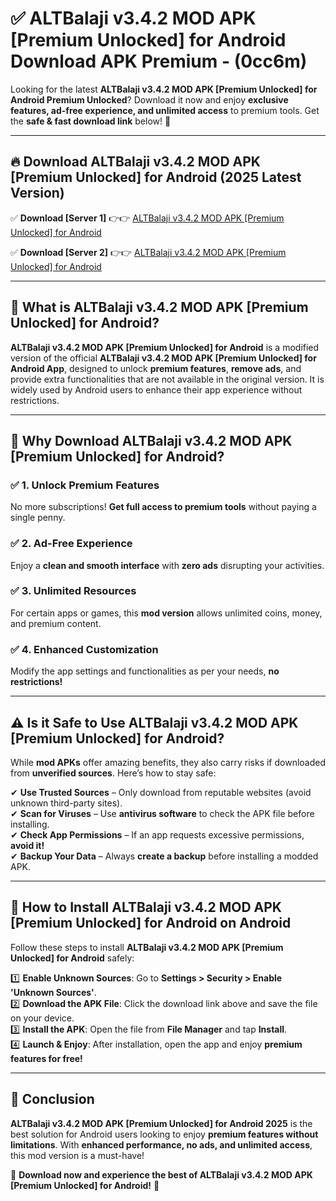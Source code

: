 
# ✅ ALTBalaji v3.4.2 MOD APK [Premium Unlocked] for Android Download APK Premium -  (0cc6m) 

Looking for the latest **ALTBalaji v3.4.2 MOD APK [Premium Unlocked] for Android Premium Unlocked**? Download it now and enjoy **exclusive features, ad-free experience, and unlimited access** to premium tools. Get the **safe & fast download link** below! 🚀

---

## 🔥 Download ALTBalaji v3.4.2 MOD APK [Premium Unlocked] for Android (2025 Latest Version)

✅ **Download [Server 1]** 👉👉 [ALTBalaji v3.4.2 MOD APK [Premium Unlocked] for Android ](https://apkcomod.com?title=ALTBalaji_v3.4.2_MOD_APK_[Premium_Unlocked]_for_Android)  

✅ **Download [Server 2]** 👉👉 [ALTBalaji v3.4.2 MOD APK [Premium Unlocked] for Android ](https://apkcomod.com?title=ALTBalaji_v3.4.2_MOD_APK_[Premium_Unlocked]_for_Android)  


---

## 📌 What is ALTBalaji v3.4.2 MOD APK [Premium Unlocked] for Android?

**ALTBalaji v3.4.2 MOD APK [Premium Unlocked] for Android** is a modified version of the official **ALTBalaji v3.4.2 MOD APK [Premium Unlocked] for Android App**, designed to unlock **premium features**, **remove ads**, and provide extra functionalities that are not available in the original version. It is widely used by Android users to enhance their app experience without restrictions.

---

## 🌟 Why Download ALTBalaji v3.4.2 MOD APK [Premium Unlocked] for Android?

### ✅ 1. Unlock Premium Features
No more subscriptions! **Get full access to premium tools** without paying a single penny.

### ✅ 2. Ad-Free Experience
Enjoy a **clean and smooth interface** with **zero ads** disrupting your activities.

### ✅ 3. Unlimited Resources
For certain apps or games, this **mod version** allows unlimited coins, money, and premium content.

### ✅ 4. Enhanced Customization
Modify the app settings and functionalities as per your needs, **no restrictions!**

---

## ⚠️ Is it Safe to Use ALTBalaji v3.4.2 MOD APK [Premium Unlocked] for Android?

While **mod APKs** offer amazing benefits, they also carry risks if downloaded from **unverified sources**. Here’s how to stay safe:

✔ **Use Trusted Sources** – Only download from reputable websites (avoid unknown third-party sites).  
✔ **Scan for Viruses** – Use **antivirus software** to check the APK file before installing.  
✔ **Check App Permissions** – If an app requests excessive permissions, **avoid it!**  
✔ **Backup Your Data** – Always **create a backup** before installing a modded APK.

---

## 📲 How to Install ALTBalaji v3.4.2 MOD APK [Premium Unlocked] for Android on Android

Follow these steps to install **ALTBalaji v3.4.2 MOD APK [Premium Unlocked] for Android** safely:

1️⃣ **Enable Unknown Sources**: Go to **Settings > Security > Enable 'Unknown Sources'**.  
2️⃣ **Download the APK File**: Click the download link above and save the file on your device.  
3️⃣ **Install the APK**: Open the file from **File Manager** and tap **Install**.  
4️⃣ **Launch & Enjoy**: After installation, open the app and enjoy **premium features for free!**

---

## 🚀 Conclusion

**ALTBalaji v3.4.2 MOD APK [Premium Unlocked] for Android 2025** is the best solution for Android users looking to enjoy **premium features without limitations**. With **enhanced performance, no ads, and unlimited access**, this mod version is a must-have!

🔻 **Download now and experience the best of ALTBalaji v3.4.2 MOD APK [Premium Unlocked] for Android!** 🔻

